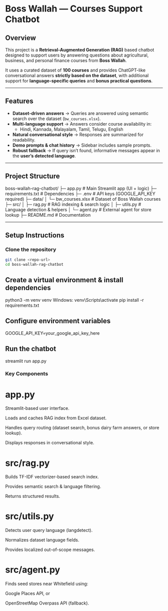 #  Boss Wallah — Courses Support Chatbot

##  Overview
This project is a **Retrieval-Augmented Generation (RAG)** based chatbot designed to support users by answering questions about agricultural, business, and personal finance courses from **Boss Wallah**.  

It uses a curated dataset of **100 courses** and provides ChatGPT-like conversational answers **strictly based on the dataset**, with additional support for **language-specific queries** and **bonus practical questions**.

---

##  Features
- **Dataset-driven answers** → Queries are answered using semantic search over the dataset (`bw_courses.xlsx`).
- **Multi-language support** → Answers consider course availability in:
  - Hindi, Kannada, Malayalam, Tamil, Telugu, English
- **Natural conversational style** → Responses are summarized for readability.
- **Demo prompts & chat history** → Sidebar includes sample prompts.
- **Robust fallback** → If query isn’t found, informative messages appear in the **user’s detected language**.

---

##  Project Structure
boss-wallah-rag-chatbot/
├─ app.py # Main Streamlit app (UI + logic)
├─ requirements.txt # Dependencies
├─ .env # API keys (GOOGLE_API_KEY required)
├─ data/
│ └─ bw_courses.xlsx # Dataset of Boss Wallah courses
├─ src/
│ ├─ rag.py # RAG indexing & search logic
│ ├─ utils.py # Language detection & helpers
│ └─ agent.py # External agent for store lookup
├─ README.md # Documentation


---

##  Setup Instructions

###  Clone the repository
```bash
git clone <repo-url>
cd boss-wallah-rag-chatbot
```
## Create a virtual environment & install dependencies

python3 -m venv venv
Windows: venv\Scripts\activate
pip install -r requirements.txt

## Configure environment variables

GOOGLE_API_KEY=your_google_api_key_here

## Run the chatbot
streamlit run app.py

### Key Components
# app.py

Streamlit-based user interface.

Loads and caches RAG index from Excel dataset.

Handles query routing (dataset search, bonus dairy farm answers, or store lookup).

Displays responses in conversational style.

# src/rag.py

Builds TF-IDF vectorizer-based search index.

Provides semantic search & language filtering.

Returns structured results.

# src/utils.py

Detects user query language (langdetect).

Normalizes dataset language fields.

Provides localized out-of-scope messages.

# src/agent.py

Finds seed stores near Whitefield using:

Google Places API, or

OpenStreetMap Overpass API (fallback).

